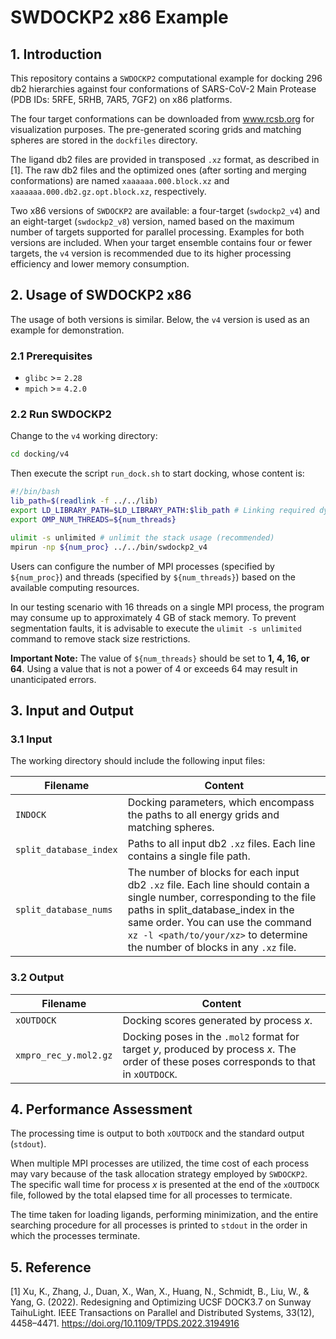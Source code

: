 # SWDOCKP2 x86 Example
## 1. Introduction
This repository contains a `SWDOCKP2` computational example for docking 296 db2 hierarchies against four conformations of SARS-CoV-2 Main Protease (PDB IDs: 5RFE, 5RHB, 7AR5, 7GF2) on x86 platforms.

The four target conformations can be downloaded from www.rcsb.org for visualization purposes. The pre-generated scoring grids and matching spheres are stored in the `dockfiles` directory.

The ligand db2 files are provided in transposed `.xz` format, as described in [1]. The raw db2 files and the optimized ones (after sorting and merging conformations) are named `xaaaaaa.000.block.xz` and `xaaaaaa.000.db2.gz.opt.block.xz`, respectively.

Two x86 versions of `SWDOCKP2` are available: a four-target (`swdockp2_v4`) and an eight-target (`swdockp2_v8`) version, named based on the maximum number of targets supported for parallel processing. Examples for both versions are included. When your target ensemble contains four or fewer targets, the `v4` version is recommended due to its higher processing efficiency and lower memory consumption.

## 2. Usage of SWDOCKP2 x86
The usage of both versions is similar. Below, the `v4` version is used as an example for demonstration.

### 2.1 Prerequisites
- `glibc` >= `2.28`
- `mpich` >= `4.2.0`

### 2.2 Run SWDOCKP2
Change to the `v4` working directory:
```bash
cd docking/v4
```
Then execute the script `run_dock.sh` to start docking, whose content is: 
```bash
#!/bin/bash
lib_path=$(readlink -f ../../lib)
export LD_LIBRARY_PATH=$LD_LIBRARY_PATH:$lib_path # Linking required dynamic libraries
export OMP_NUM_THREADS=${num_threads}

ulimit -s unlimited # unlimit the stack usage (recommended)
mpirun -np ${num_proc} ../../bin/swdockp2_v4
```
Users can configure the number of MPI processes (specified by `${num_proc}`) and threads (specified by `${num_threads}`) based on the available computing resources.

In our testing scenario with 16 threads on a single MPI process, the program may consume up to approximately 4 GB of stack memory. To prevent segmentation faults, it is advisable to execute the `ulimit -s unlimited` command to remove stack size restrictions.

**Important Note:** The value of `${num_threads}` should be set to **1, 4, 16, or 64**. Using a value that is not a power of 4 or exceeds 64 may result in unanticipated errors.

## 3. Input and Output
### 3.1 Input
The working directory should include the following input files:

| Filename | Content |
| -------- | ------- |
| `INDOCK` | Docking parameters, which encompass the paths to all energy grids and matching spheres. |
| `split_database_index` | Paths to all input db2 `.xz` files. Each line contains a single file path. |
| `split_database_nums` | The number of blocks for each input db2 `.xz` file. Each line should contain a single number, corresponding to the file paths in split_database_index in the same order. You can use the command `xz -l <path/to/your/xz>` to determine the number of blocks in any `.xz` file. |

### 3.2 Output
| Filename | Content |
| -------- | ------- |
| `xOUTDOCK` | Docking scores generated by process *x*. |
| `xmpro_rec_y.mol2.gz` | Docking poses in the `.mol2` format for target *y*, produced by process *x*. The order of these poses corresponds to that in `xOUTDOCK`. |

## 4. Performance Assessment
The processing time is output to both `xOUTDOCK` and the standard output (`stdout`).

When multiple MPI processes are utilized, the time cost of each process may vary because of the task allocation strategy employed by `SWDOCKP2`. The specific wall time for process *x* is presented at the end of the `xOUTDOCK` file, followed by the total elapsed time for all processes to termicate.

The time taken for loading ligands, performing minimization, and the entire searching procedure for all processes is printed to `stdout` in the order in which the processes terminate.

## 5. Reference
[1] Xu, K., Zhang, J., Duan, X., Wan, X., Huang, N., Schmidt, B., Liu, W., & Yang, G. (2022). Redesigning and Optimizing UCSF DOCK3.7 on Sunway TaihuLight. IEEE Transactions on Parallel and Distributed Systems, 33(12), 4458–4471. https://doi.org/10.1109/TPDS.2022.3194916
